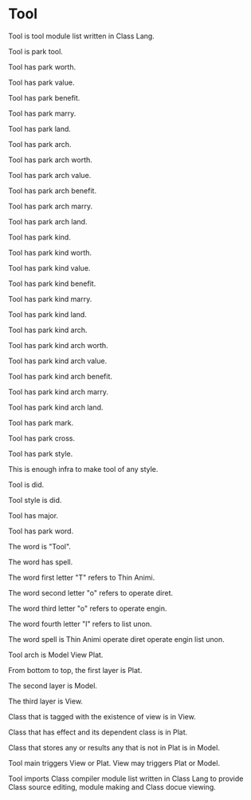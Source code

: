 # Tool

Tool is tool module list written in Class Lang.

Tool is park tool.

Tool has park worth.

Tool has park value.

Tool has park benefit.

Tool has park marry.

Tool has park land.

Tool has park arch.

Tool has park arch worth.

Tool has park arch value.

Tool has park arch benefit.

Tool has park arch marry.

Tool has park arch land.

Tool has park kind.

Tool has park kind worth.

Tool has park kind value.

Tool has park kind benefit.

Tool has park kind marry.

Tool has park kind land.

Tool has park kind arch.

Tool has park kind arch worth.

Tool has park kind arch value.

Tool has park kind arch benefit.

Tool has park kind arch marry.

Tool has park kind arch land.

Tool has park mark.

Tool has park cross. 

Tool has park style.

This is enough infra to make tool of any style.

Tool is did.

Tool style is did.

Tool has major.

Tool has park word.

The word is "Tool".

The word has spell.

The word first letter "T" refers to Thin Animi.

The word second letter "o" refers to operate diret.

The word third letter "o" refers to operate engin.

The word fourth letter "l" refers to list unon.

The word spell is Thin Animi operate diret operate engin list unon.

Tool arch is Model View Plat.

From bottom to top, the first layer is Plat.

The second layer is Model.

The third layer is View.

Class that is tagged with the existence of view is in View.

Class that has effect and its dependent class is in Plat.

Class that stores any or results any that is not in Plat is in Model.

Tool main triggers View or Plat.
View may triggers Plat or Model.

Tool imports Class compiler module list written in Class Lang to provide
Class source editing, module making and Class docue viewing.